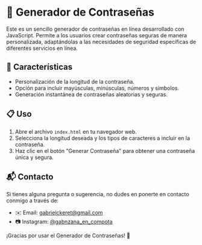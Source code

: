 # 🚀 Generador de Contraseñas

Este es un sencillo generador de contraseñas en línea desarrollado con JavaScript. Permite a los usuarios crear contraseñas seguras de manera personalizada, adaptándolas a las necesidades de seguridad específicas de diferentes servicios en línea.

## 🔧 Características

- Personalización de la longitud de la contraseña.
- Opción para incluir mayúsculas, minúsculas, números y símbolos.
- Generación instantánea de contraseñas aleatorias y seguras.

## 📋 Uso

1. Abre el archivo `index.html` en tu navegador web.
2. Selecciona la longitud deseada y los tipos de caracteres a incluir en la contraseña.
3. Haz clic en el botón "Generar Contraseña" para obtener una contraseña única y segura.

## 📬 Contacto

Si tienes alguna pregunta o sugerencia, no dudes en ponerte en contacto conmigo a través de:

- ✉️ Email: gabrielckeret@gmail.com
- 📷 Instagram: [@gabnzana_en_compota](https://www.instagram.com/gabnzana_en_compota/)

¡Gracias por usar el Generador de Contraseñas! 🙌
